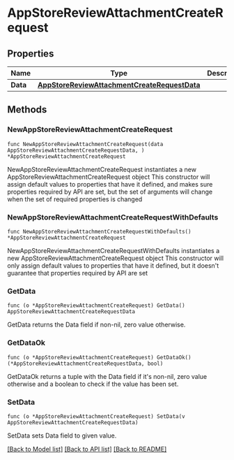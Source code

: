 # AppStoreReviewAttachmentCreateRequest

## Properties

Name | Type | Description | Notes
------------ | ------------- | ------------- | -------------
**Data** | [**AppStoreReviewAttachmentCreateRequestData**](AppStoreReviewAttachmentCreateRequest_data.md) |  | 

## Methods

### NewAppStoreReviewAttachmentCreateRequest

`func NewAppStoreReviewAttachmentCreateRequest(data AppStoreReviewAttachmentCreateRequestData, ) *AppStoreReviewAttachmentCreateRequest`

NewAppStoreReviewAttachmentCreateRequest instantiates a new AppStoreReviewAttachmentCreateRequest object
This constructor will assign default values to properties that have it defined,
and makes sure properties required by API are set, but the set of arguments
will change when the set of required properties is changed

### NewAppStoreReviewAttachmentCreateRequestWithDefaults

`func NewAppStoreReviewAttachmentCreateRequestWithDefaults() *AppStoreReviewAttachmentCreateRequest`

NewAppStoreReviewAttachmentCreateRequestWithDefaults instantiates a new AppStoreReviewAttachmentCreateRequest object
This constructor will only assign default values to properties that have it defined,
but it doesn't guarantee that properties required by API are set

### GetData

`func (o *AppStoreReviewAttachmentCreateRequest) GetData() AppStoreReviewAttachmentCreateRequestData`

GetData returns the Data field if non-nil, zero value otherwise.

### GetDataOk

`func (o *AppStoreReviewAttachmentCreateRequest) GetDataOk() (*AppStoreReviewAttachmentCreateRequestData, bool)`

GetDataOk returns a tuple with the Data field if it's non-nil, zero value otherwise
and a boolean to check if the value has been set.

### SetData

`func (o *AppStoreReviewAttachmentCreateRequest) SetData(v AppStoreReviewAttachmentCreateRequestData)`

SetData sets Data field to given value.



[[Back to Model list]](../README.md#documentation-for-models) [[Back to API list]](../README.md#documentation-for-api-endpoints) [[Back to README]](../README.md)


